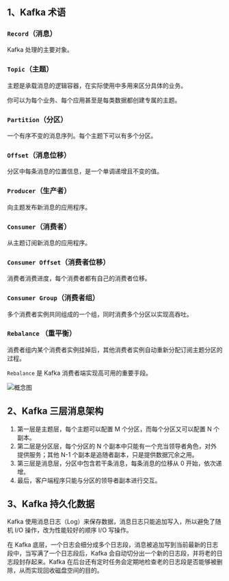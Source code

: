 # 

## 1、Kafka 术语

### `Record`（消息）

Kafka 处理的主要对象。

### `Topic`（主题）

主题是承载消息的逻辑容器，在实际使用中多用来区分具体的业务。

你可以为每个业务、每个应用甚至是每类数据都创建专属的主题。

### `Partition`（分区）

一个有序不变的消息序列。每个主题下可以有多个分区。

### `Offset`（消息位移）

分区中每条消息的位置信息，是一个单调递增且不变的值。

### `Producer`（生产者）

向主题发布新消息的应用程序。

### `Consumer`（消费者）

从主题订阅新消息的应用程序。

### `Consumer Offset`（消费者位移）

消费者消费进度，每个消费者都有自己的消费者位移。

### `Consumer Group`（消费者组）

多个消费者实例共同组成的一个组，同时消费多个分区以实现高吞吐。

### `Rebalance` （重平衡）

消费者组内某个消费者实例挂掉后，其他消费者实例自动重新分配订阅主题分区的过程。

`Rebalance` 是 Kafka 消费者端实现高可用的重要手段。


![概念图](./imgs/02_01.png)

## 2、Kafka 三层消息架构
 
1. 第一层是主题层，每个主题可以配置 M 个分区，而每个分区又可以配置 N 个副本。
2. 第二层是分区层，每个分区的 N 个副本中只能有一个充当领导者角色，对外提供服务；其他 N-1 个副本是追随者副本，只是提供数据冗余之用。
3. 第三层是消息层，分区中包含若干条消息，每条消息的位移从 0 开始，依次递增。
4. 最后，客户端程序只能与分区的领导者副本进行交互。

## 3、Kafka 持久化数据

Kafka 使用消息日志（Log）来保存数据，消息日志只能追加写入，所以避免了随机 I/O 操作，改为性能较好的顺序 I/O 写操作。

在 Kafka 底层，一个日志会细分成多个日志段，消息被追加写到当前最新的日志段中，当写满了一个日志段后，Kafka 会自动切分出一个新的日志段，并将老的日志段封存起来。Kafka 在后台还有定时任务会定期地检查老的日志段是否能够被删除，从而实现回收磁盘空间的目的。

